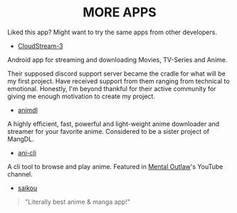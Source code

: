 <h1 align="center" style="font-weight: bold">
    MORE APPS
</h1>

Liked this app? Might want to try the same apps from other developers.

- <a target="_blank" href="https://github.com/LagradOst/CloudStream-3">CloudStream-3</a>

Android app for streaming and downloading Movies, TV-Series and Anime.

Their supposed discord support server became the cradle for what will be my first project. Have received support from them ranging from technical to emotional. Honestly, I'm beyond thankful for their active community for giving me enough motivation to create my project.

- <a target="_blank" href="https://github.com/justfoolingaround/animdl">animdl</a>

A highly efficient, fast, powerful and light-weight anime downloader and streamer for your favorite anime. Considered to be a sister project of MangDL.

- <a target="_blank" href="https://github.com/pystardust/ani-cli/">ani-cli</a>

A cli tool to browse and play anime. Featured in <a target="_blank" href="https://www.youtube.com/watch?v=vF4t60WZtco">Mental Outlaw</a>'s YouTube channel.

- <a target="_blank" href="https://github.com/saikou-app/saikou">saikou</a>

> "Literally best anime & manga app!"